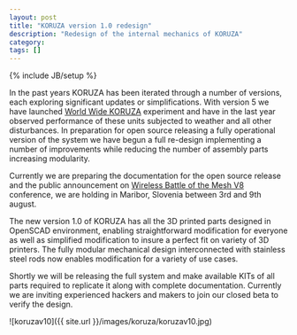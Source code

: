```yaml
---
layout: post
title: "KORUZA version 1.0 redesign"
description: "Redesign of the internal mechanics of KORUZA"
category: 
tags: []
---
```

{% include JB/setup %}

In the past years KORUZA has been iterated through a number of versions, each exploring significant updates or simplifications. With version 5 we have launched [World Wide KORUZA](https://dev.wlan-si.net/wiki/KORUZA/WorldWideExperiment) experiment and have in the last year observed performance of these units subjected to weather and all other disturbances. In preparation for open source releasing a fully operational version of the system we have begun a full re-design implementing a number of improvements while reducing the number of assembly parts increasing modularity.

Currently we are preparing the documentation for the open source release and the public announcement on [Wireless Battle of the Mesh V8](http://battlemesh.org/BattleMeshV8) conference, we are holding in Maribor, Slovenia between 3rd and 9th august.

The new version 1.0 of KORUZA has all the 3D printed parts designed in OpenSCAD environment, enabling straightforward modification for everyone as well as simplified modification to insure a perfect fit on variety of 3D printers. The fully modular mechanical design interconnected with stainless steel rods now enables modification for a variety of use cases.

Shortly we will be releasing the full system and make available KITs of all parts required to replicate it along with complete documentation. Currently we are inviting experienced hackers and makers to join our closed beta to verify the design.

![koruzav10]({{ site.url }}/images/koruza/koruzav10.jpg)